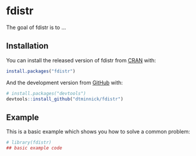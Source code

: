 
<!-- README.md is generated from README.Rmd. Please edit that file -->

# fdistr

<!-- badges: start -->

<!-- badges: end -->

The goal of fdistr is to …

## Installation

You can install the released version of fdistr from
[CRAN](https://CRAN.R-project.org) with:

``` r
install.packages("fdistr")
```

And the development version from [GitHub](https://github.com/) with:

``` r
# install.packages("devtools")
devtools::install_github("dtminnick/fdistr")
```

## Example

This is a basic example which shows you how to solve a common problem:

``` r
# library(fdistr)
## basic example code
```
